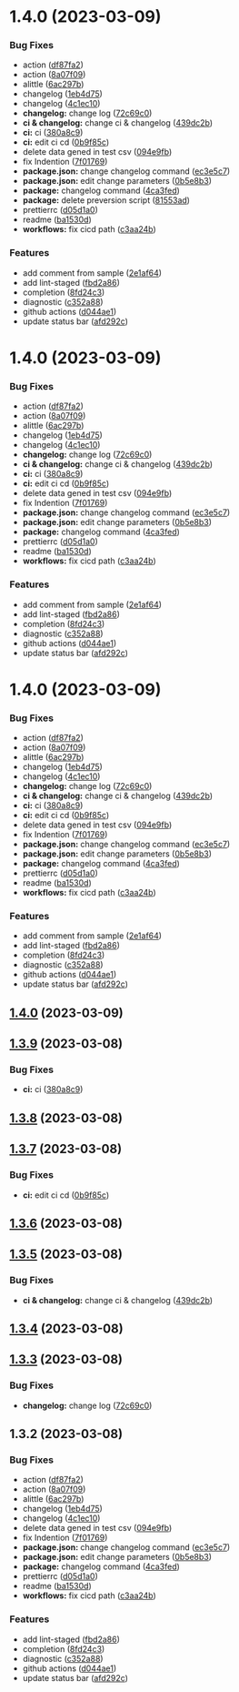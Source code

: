 # 1.4.0 (2023-03-09)


### Bug Fixes

* action ([df87fa2](https://github.com/lz37/noveler/commit/df87fa2fb485d78942434b597faad4b230daa151))
* action ([8a07f09](https://github.com/lz37/noveler/commit/8a07f092a3d609a641b059cdb95f7752816366f4))
* alittle ([6ac297b](https://github.com/lz37/noveler/commit/6ac297ba4687aad8eebd2c5d1944809a7086ae12))
* changelog ([1eb4d75](https://github.com/lz37/noveler/commit/1eb4d752e544befe75702efb337efcb4df1361fa))
* changelog ([4c1ec10](https://github.com/lz37/noveler/commit/4c1ec10477bd5b6588bfb8bb4453d3a0cad69c7e))
* **changelog:** change log ([72c69c0](https://github.com/lz37/noveler/commit/72c69c0f4f481c8ba98eafe0b74e5c0dab58953a))
* **ci & changelog:** change ci & changelog ([439dc2b](https://github.com/lz37/noveler/commit/439dc2b9a37d255df18dc42a05f14037db4fee3a))
* **ci:** ci ([380a8c9](https://github.com/lz37/noveler/commit/380a8c96ac1dc6e4b18064cd2d3b01a722d6a2da))
* **ci:** edit ci cd ([0b9f85c](https://github.com/lz37/noveler/commit/0b9f85c392b642326e133ff18214b946aa1df028))
* delete data gened in test csv ([094e9fb](https://github.com/lz37/noveler/commit/094e9fb5465208f3d30c4389d4d62a15f6d68cf1))
* fix Indention ([7f01769](https://github.com/lz37/noveler/commit/7f017693e9952566f482fb873d4444e8ec9ecb6f))
* **package.json:** change changelog command ([ec3e5c7](https://github.com/lz37/noveler/commit/ec3e5c7c00de53dde82ee5ee6bfc9593be7885ec))
* **package.json:** edit change parameters ([0b5e8b3](https://github.com/lz37/noveler/commit/0b5e8b3663eb2636adc7b506a3051d71c949e41c))
* **package:** changelog command ([4ca3fed](https://github.com/lz37/noveler/commit/4ca3feda45689246385eda7537e98cf89691695f))
* **package:** delete preversion script ([81553ad](https://github.com/lz37/noveler/commit/81553ad42472567f6539052f6dd5ca1c1cb357d1))
* prettierrc ([d05d1a0](https://github.com/lz37/noveler/commit/d05d1a0717f363dcfef325925b970523028d84a0))
* readme ([ba1530d](https://github.com/lz37/noveler/commit/ba1530d355891d6fe09338ac7628fba6c4b514b1))
* **workflows:** fix cicd path ([c3aa24b](https://github.com/lz37/noveler/commit/c3aa24b35e49954d595f0d1c66faa7b02ccd4545))


### Features

* add comment from sample ([2e1af64](https://github.com/lz37/noveler/commit/2e1af64579d9d9e0438f3cd731b029a81f267dd7))
* add lint-staged ([fbd2a86](https://github.com/lz37/noveler/commit/fbd2a863c0d82d67694cf2bb5fccd5ac4f09c5ee))
* completion ([8fd24c3](https://github.com/lz37/noveler/commit/8fd24c3f58c5845f9e51fe149538650475a66e4b))
* diagnostic ([c352a88](https://github.com/lz37/noveler/commit/c352a88b7ee447a03e19cda6add3935a541c5301))
* github actions ([d044ae1](https://github.com/lz37/noveler/commit/d044ae120c5a51627bc7f690091adf404b24c9af))
* update status bar ([afd292c](https://github.com/lz37/noveler/commit/afd292cddaf097e9dbb45acfbc6cba8e14a20e84))



# 1.4.0 (2023-03-09)


### Bug Fixes

* action ([df87fa2](https://github.com/lz37/noveler/commit/df87fa2fb485d78942434b597faad4b230daa151))
* action ([8a07f09](https://github.com/lz37/noveler/commit/8a07f092a3d609a641b059cdb95f7752816366f4))
* alittle ([6ac297b](https://github.com/lz37/noveler/commit/6ac297ba4687aad8eebd2c5d1944809a7086ae12))
* changelog ([1eb4d75](https://github.com/lz37/noveler/commit/1eb4d752e544befe75702efb337efcb4df1361fa))
* changelog ([4c1ec10](https://github.com/lz37/noveler/commit/4c1ec10477bd5b6588bfb8bb4453d3a0cad69c7e))
* **changelog:** change log ([72c69c0](https://github.com/lz37/noveler/commit/72c69c0f4f481c8ba98eafe0b74e5c0dab58953a))
* **ci & changelog:** change ci & changelog ([439dc2b](https://github.com/lz37/noveler/commit/439dc2b9a37d255df18dc42a05f14037db4fee3a))
* **ci:** ci ([380a8c9](https://github.com/lz37/noveler/commit/380a8c96ac1dc6e4b18064cd2d3b01a722d6a2da))
* **ci:** edit ci cd ([0b9f85c](https://github.com/lz37/noveler/commit/0b9f85c392b642326e133ff18214b946aa1df028))
* delete data gened in test csv ([094e9fb](https://github.com/lz37/noveler/commit/094e9fb5465208f3d30c4389d4d62a15f6d68cf1))
* fix Indention ([7f01769](https://github.com/lz37/noveler/commit/7f017693e9952566f482fb873d4444e8ec9ecb6f))
* **package.json:** change changelog command ([ec3e5c7](https://github.com/lz37/noveler/commit/ec3e5c7c00de53dde82ee5ee6bfc9593be7885ec))
* **package.json:** edit change parameters ([0b5e8b3](https://github.com/lz37/noveler/commit/0b5e8b3663eb2636adc7b506a3051d71c949e41c))
* **package:** changelog command ([4ca3fed](https://github.com/lz37/noveler/commit/4ca3feda45689246385eda7537e98cf89691695f))
* prettierrc ([d05d1a0](https://github.com/lz37/noveler/commit/d05d1a0717f363dcfef325925b970523028d84a0))
* readme ([ba1530d](https://github.com/lz37/noveler/commit/ba1530d355891d6fe09338ac7628fba6c4b514b1))
* **workflows:** fix cicd path ([c3aa24b](https://github.com/lz37/noveler/commit/c3aa24b35e49954d595f0d1c66faa7b02ccd4545))


### Features

* add comment from sample ([2e1af64](https://github.com/lz37/noveler/commit/2e1af64579d9d9e0438f3cd731b029a81f267dd7))
* add lint-staged ([fbd2a86](https://github.com/lz37/noveler/commit/fbd2a863c0d82d67694cf2bb5fccd5ac4f09c5ee))
* completion ([8fd24c3](https://github.com/lz37/noveler/commit/8fd24c3f58c5845f9e51fe149538650475a66e4b))
* diagnostic ([c352a88](https://github.com/lz37/noveler/commit/c352a88b7ee447a03e19cda6add3935a541c5301))
* github actions ([d044ae1](https://github.com/lz37/noveler/commit/d044ae120c5a51627bc7f690091adf404b24c9af))
* update status bar ([afd292c](https://github.com/lz37/noveler/commit/afd292cddaf097e9dbb45acfbc6cba8e14a20e84))



# 1.4.0 (2023-03-09)


### Bug Fixes

* action ([df87fa2](https://github.com/lz37/noveler/commit/df87fa2fb485d78942434b597faad4b230daa151))
* action ([8a07f09](https://github.com/lz37/noveler/commit/8a07f092a3d609a641b059cdb95f7752816366f4))
* alittle ([6ac297b](https://github.com/lz37/noveler/commit/6ac297ba4687aad8eebd2c5d1944809a7086ae12))
* changelog ([1eb4d75](https://github.com/lz37/noveler/commit/1eb4d752e544befe75702efb337efcb4df1361fa))
* changelog ([4c1ec10](https://github.com/lz37/noveler/commit/4c1ec10477bd5b6588bfb8bb4453d3a0cad69c7e))
* **changelog:** change log ([72c69c0](https://github.com/lz37/noveler/commit/72c69c0f4f481c8ba98eafe0b74e5c0dab58953a))
* **ci & changelog:** change ci & changelog ([439dc2b](https://github.com/lz37/noveler/commit/439dc2b9a37d255df18dc42a05f14037db4fee3a))
* **ci:** ci ([380a8c9](https://github.com/lz37/noveler/commit/380a8c96ac1dc6e4b18064cd2d3b01a722d6a2da))
* **ci:** edit ci cd ([0b9f85c](https://github.com/lz37/noveler/commit/0b9f85c392b642326e133ff18214b946aa1df028))
* delete data gened in test csv ([094e9fb](https://github.com/lz37/noveler/commit/094e9fb5465208f3d30c4389d4d62a15f6d68cf1))
* fix Indention ([7f01769](https://github.com/lz37/noveler/commit/7f017693e9952566f482fb873d4444e8ec9ecb6f))
* **package.json:** change changelog command ([ec3e5c7](https://github.com/lz37/noveler/commit/ec3e5c7c00de53dde82ee5ee6bfc9593be7885ec))
* **package.json:** edit change parameters ([0b5e8b3](https://github.com/lz37/noveler/commit/0b5e8b3663eb2636adc7b506a3051d71c949e41c))
* **package:** changelog command ([4ca3fed](https://github.com/lz37/noveler/commit/4ca3feda45689246385eda7537e98cf89691695f))
* prettierrc ([d05d1a0](https://github.com/lz37/noveler/commit/d05d1a0717f363dcfef325925b970523028d84a0))
* readme ([ba1530d](https://github.com/lz37/noveler/commit/ba1530d355891d6fe09338ac7628fba6c4b514b1))
* **workflows:** fix cicd path ([c3aa24b](https://github.com/lz37/noveler/commit/c3aa24b35e49954d595f0d1c66faa7b02ccd4545))


### Features

* add comment from sample ([2e1af64](https://github.com/lz37/noveler/commit/2e1af64579d9d9e0438f3cd731b029a81f267dd7))
* add lint-staged ([fbd2a86](https://github.com/lz37/noveler/commit/fbd2a863c0d82d67694cf2bb5fccd5ac4f09c5ee))
* completion ([8fd24c3](https://github.com/lz37/noveler/commit/8fd24c3f58c5845f9e51fe149538650475a66e4b))
* diagnostic ([c352a88](https://github.com/lz37/noveler/commit/c352a88b7ee447a03e19cda6add3935a541c5301))
* github actions ([d044ae1](https://github.com/lz37/noveler/commit/d044ae120c5a51627bc7f690091adf404b24c9af))
* update status bar ([afd292c](https://github.com/lz37/noveler/commit/afd292cddaf097e9dbb45acfbc6cba8e14a20e84))



## [1.4.0](https://github.com/lz37/noveler/compare/v1.3.9...v1.4.0) (2023-03-09)



## [1.3.9](https://github.com/lz37/noveler/compare/v1.3.8...v1.3.9) (2023-03-08)


### Bug Fixes

* **ci:** ci ([380a8c9](https://github.com/lz37/noveler/commit/380a8c96ac1dc6e4b18064cd2d3b01a722d6a2da))



## [1.3.8](https://github.com/lz37/noveler/compare/v1.3.7...v1.3.8) (2023-03-08)



## [1.3.7](https://github.com/lz37/noveler/compare/v1.3.6...v1.3.7) (2023-03-08)


### Bug Fixes

* **ci:** edit ci cd ([0b9f85c](https://github.com/lz37/noveler/commit/0b9f85c392b642326e133ff18214b946aa1df028))



## [1.3.6](https://github.com/lz37/noveler/compare/v1.3.5...v1.3.6) (2023-03-08)



## [1.3.5](https://github.com/lz37/noveler/compare/v1.3.4...v1.3.5) (2023-03-08)


### Bug Fixes

* **ci & changelog:** change ci & changelog ([439dc2b](https://github.com/lz37/noveler/commit/439dc2b9a37d255df18dc42a05f14037db4fee3a))



## [1.3.4](https://github.com/lz37/noveler/compare/v1.3.3...v1.3.4) (2023-03-08)



## [1.3.3](https://github.com/lz37/noveler/compare/v1.3.2...v1.3.3) (2023-03-08)


### Bug Fixes

* **changelog:** change log ([72c69c0](https://github.com/lz37/noveler/commit/72c69c0f4f481c8ba98eafe0b74e5c0dab58953a))



## 1.3.2 (2023-03-08)


### Bug Fixes

* action ([df87fa2](https://github.com/lz37/noveler/commit/df87fa2fb485d78942434b597faad4b230daa151))
* action ([8a07f09](https://github.com/lz37/noveler/commit/8a07f092a3d609a641b059cdb95f7752816366f4))
* alittle ([6ac297b](https://github.com/lz37/noveler/commit/6ac297ba4687aad8eebd2c5d1944809a7086ae12))
* changelog ([1eb4d75](https://github.com/lz37/noveler/commit/1eb4d752e544befe75702efb337efcb4df1361fa))
* changelog ([4c1ec10](https://github.com/lz37/noveler/commit/4c1ec10477bd5b6588bfb8bb4453d3a0cad69c7e))
* delete data gened in test csv ([094e9fb](https://github.com/lz37/noveler/commit/094e9fb5465208f3d30c4389d4d62a15f6d68cf1))
* fix Indention ([7f01769](https://github.com/lz37/noveler/commit/7f017693e9952566f482fb873d4444e8ec9ecb6f))
* **package.json:** change changelog command ([ec3e5c7](https://github.com/lz37/noveler/commit/ec3e5c7c00de53dde82ee5ee6bfc9593be7885ec))
* **package.json:** edit change parameters ([0b5e8b3](https://github.com/lz37/noveler/commit/0b5e8b3663eb2636adc7b506a3051d71c949e41c))
* **package:** changelog command ([4ca3fed](https://github.com/lz37/noveler/commit/4ca3feda45689246385eda7537e98cf89691695f))
* prettierrc ([d05d1a0](https://github.com/lz37/noveler/commit/d05d1a0717f363dcfef325925b970523028d84a0))
* readme ([ba1530d](https://github.com/lz37/noveler/commit/ba1530d355891d6fe09338ac7628fba6c4b514b1))
* **workflows:** fix cicd path ([c3aa24b](https://github.com/lz37/noveler/commit/c3aa24b35e49954d595f0d1c66faa7b02ccd4545))


### Features

* add lint-staged ([fbd2a86](https://github.com/lz37/noveler/commit/fbd2a863c0d82d67694cf2bb5fccd5ac4f09c5ee))
* completion ([8fd24c3](https://github.com/lz37/noveler/commit/8fd24c3f58c5845f9e51fe149538650475a66e4b))
* diagnostic ([c352a88](https://github.com/lz37/noveler/commit/c352a88b7ee447a03e19cda6add3935a541c5301))
* github actions ([d044ae1](https://github.com/lz37/noveler/commit/d044ae120c5a51627bc7f690091adf404b24c9af))
* update status bar ([afd292c](https://github.com/lz37/noveler/commit/afd292cddaf097e9dbb45acfbc6cba8e14a20e84))


